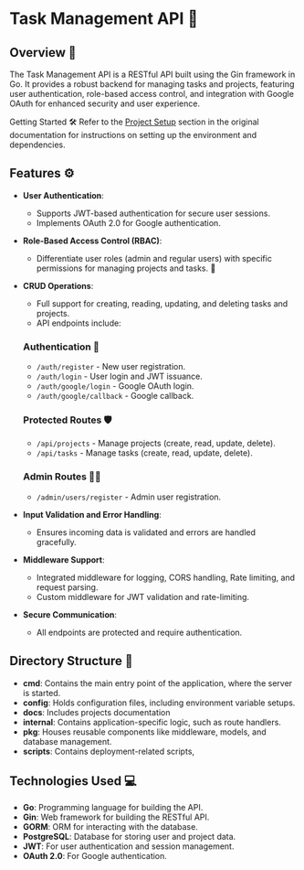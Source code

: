 # Task Management API 🚀

## Overview 🌟

The Task Management API is a RESTful API built using the Gin framework in Go. It provides a robust backend for managing tasks and projects, featuring user authentication, role-based access control, and integration with Google OAuth for enhanced security and user experience.

Getting Started 🛠️
Refer to the  [Project Setup](./docs/project_setup.md) section in the original documentation for instructions on setting up the environment and dependencies.

## Features ⚙️
-   **User Authentication**:
   
    -   Supports JWT-based authentication for secure user sessions.
    -   Implements OAuth 2.0 for Google authentication.
-   **Role-Based Access Control (RBAC)**:
 
    -   Differentiate user roles (admin and regular users) with specific permissions for managing projects and tasks. 👥
-   **CRUD Operations**:
    
    -   Full support for creating, reading, updating, and deleting tasks and projects.
    -   API endpoints include:
    
    ### Authentication 🔑
    
    -   `/auth/register` - New user registration.
    -   `/auth/login` - User login and JWT issuance.
    -   `/auth/google/login` - Google OAuth login.
    -   `/auth/google/callback` - Google callback.
    
    ### Protected Routes 🛡️
    
    -   `/api/projects` - Manage projects (create, read, update, delete).
    -   `/api/tasks` - Manage tasks (create, read, update, delete).
    
    ### Admin Routes 👨‍💼
    
    -   `/admin/users/register` - Admin user registration.
-   **Input Validation and Error Handling**:
    
    -   Ensures incoming data is validated and errors are handled gracefully.
-   **Middleware Support**:
    
    -   Integrated middleware for logging, CORS handling, Rate limiting, and request parsing.
    -   Custom middleware for JWT validation and rate-limiting.
-   **Secure Communication**:
    -   All endpoints are protected and require authentication.

## Directory Structure 📁
-   **cmd**: Contains the main entry point of the application, where the server is started.
-   **config**: Holds configuration files, including environment variable setups.
-   **docs**: Includes projects documentation 
-   **internal**: Contains application-specific logic, such as route handlers.
-   **pkg**: Houses reusable components like middleware, models, and database management.
-   **scripts**: Contains deployment-related scripts,

## Technologies Used 💻

-   **Go**: Programming language for building the API.
-   **Gin**: Web framework for building the RESTful API.
-   **GORM**: ORM for interacting with the database.
-   **PostgreSQL**: Database for storing user and project data.
-   **JWT**: For user authentication and session management.
-   **OAuth 2.0**: For Google authentication.


